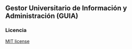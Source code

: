 ## Gestor Universitario de Información y Administración (GUIA)

### Licencia

[MIT license](http://opensource.org/licenses/MIT)
